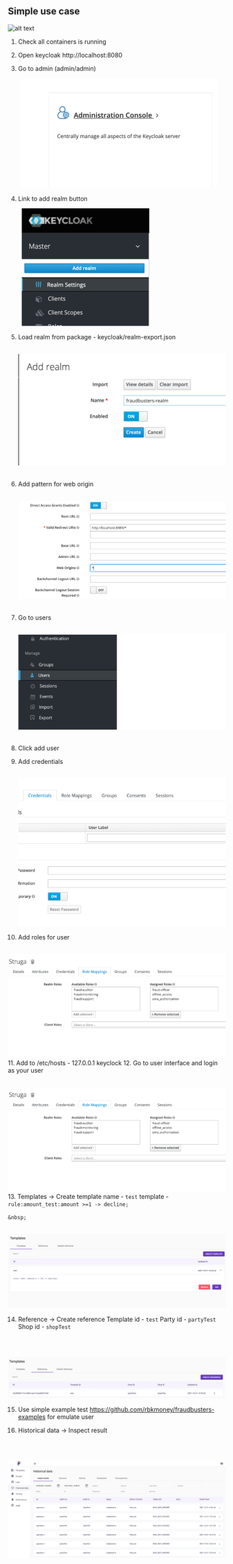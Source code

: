 ## Simple use case

![alt text](../images/fraudbusters_sequence_diagram.png)

1. Check all containers is running
2. Open keycloak http://localhost:8080
3. Go to admin (admin/admin) &nbsp;

   &nbsp;
   ![alt text](../images/keycloak-admin.png)
   &nbsp;
4. Link to add realm button &nbsp;


   &nbsp;
   ![alt text](../images/add-realm.png)
   &nbsp;
5. Load realm from package - keycloak/realm-export.json &nbsp;

   &nbsp;
   ![alt text](../images/add-realm-2.png)
   &nbsp;
6. Add pattern for web origin &nbsp;

   &nbsp;
   ![alt text](../images/add-web-origin-pattern.png)
   &nbsp;
7. Go to users   &nbsp;
   
   &nbsp;
   ![alt text](../images/go-user.png)
   &nbsp;

8. Click add user
9. Add credentials  &nbsp;

   &nbsp;![alt text](../images/set-cred.png)
10. Add roles for user  &nbsp;

&nbsp;![alt text](../images/add-role.png)
11. Add to /etc/hosts - 127.0.0.1       keyclock
12. Go to user interface and login as your user  &nbsp;

&nbsp;![alt text](../images/add-role.png)
13. Templates -> Create template
   name - 
        ```test```
   template - 
        ```rule:amount_test:amount >=1 -> decline;```

    &nbsp;

&nbsp;![alt text](../images/created-template.png)
   
14. Reference -> Create reference
   Template id -
    ```test```
   Party id -
    ```partyTest```
   Shop id -
    ```shopTest```

    &nbsp;

&nbsp;![alt text](../images/created-reference.png)

15. Use simple example test https://github.com/rbkmoney/fraudbusters-examples for emulate user

16. Historical data -> Inspect result

    &nbsp;

&nbsp;![alt text](../images/result-data.png)
